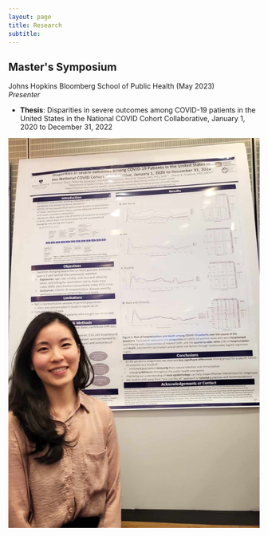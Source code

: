 ```yaml
---
layout: page
title: Research
subtitle: 
---
```


## Master's Symposium 
Johns Hopkins Bloomberg School of Public Health  (May 2023)  
_Presenter_  
- **Thesis**: Disparities in severe outcomes among COVID-19 patients in the United States in the National COVID
Cohort Collaborative, January 1, 2020 to December 31, 2022

![](/assets/img/thesis-presentation.jpg) 
